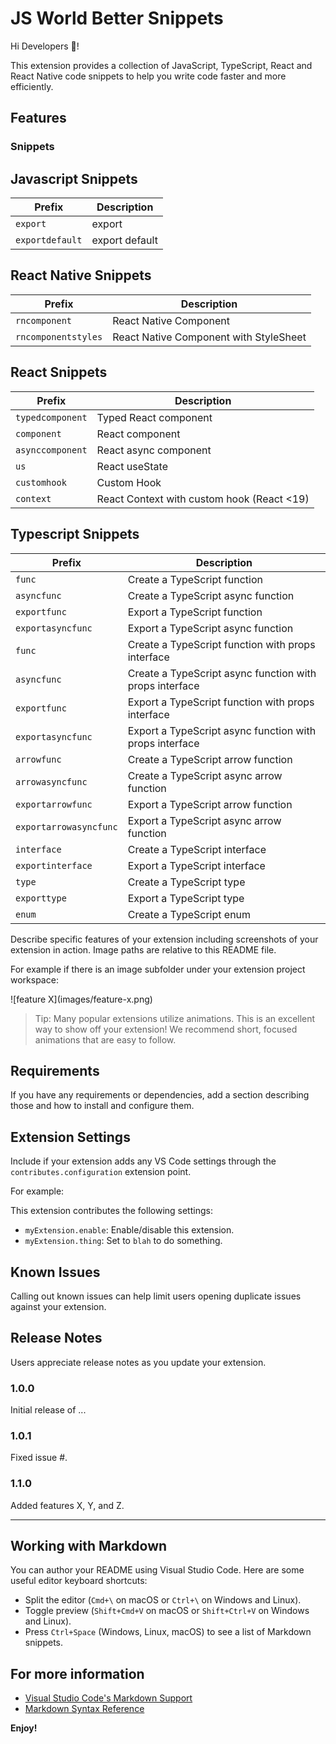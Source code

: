 # JS World Better Snippets

Hi Developers 👋!

This extension provides a collection of JavaScript, TypeScript, React and React Native code snippets to help you write code faster and more efficiently.

## Features

### Snippets
<!-- SNIPPETS TABLE START -->
## Javascript Snippets

| Prefix | Description |
|--------|-------------|
| `export` | export |
| `exportdefault` | export default |

## React Native Snippets

| Prefix | Description |
|--------|-------------|
| `rncomponent` | React Native Component |
| `rncomponentstyles` | React Native Component with StyleSheet |

## React Snippets

| Prefix | Description |
|--------|-------------|
| `typedcomponent` | Typed React component |
| `component` | React component |
| `asynccomponent` | React async component |
| `us` | React useState |
| `customhook` | Custom Hook |
| `context` | React Context with custom hook (React <19) |

## Typescript Snippets

| Prefix | Description |
|--------|-------------|
| `func` | Create a TypeScript function |
| `asyncfunc` | Create a TypeScript async function |
| `exportfunc` | Export a TypeScript function |
| `exportasyncfunc` | Export a TypeScript async function |
| `func` | Create a TypeScript function with props interface |
| `asyncfunc` | Create a TypeScript async function with props interface |
| `exportfunc` | Export a TypeScript function with props interface |
| `exportasyncfunc` | Export a TypeScript async function with props interface |
| `arrowfunc` | Create a TypeScript arrow function |
| `arrowasyncfunc` | Create a TypeScript async arrow function |
| `exportarrowfunc` | Export a TypeScript arrow function |
| `exportarrowasyncfunc` | Export a TypeScript async arrow function |
| `interface` | Create a TypeScript interface |
| `exportinterface` | Export a TypeScript interface |
| `type` | Create a TypeScript type |
| `exporttype` | Export a TypeScript type |
| `enum` | Create a TypeScript enum |


<!-- SNIPPETS TABLE END -->

Describe specific features of your extension including screenshots of your extension in action. Image paths are relative to this README file.

For example if there is an image subfolder under your extension project workspace:

\!\[feature X\]\(images/feature-x.png\)

> Tip: Many popular extensions utilize animations. This is an excellent way to show off your extension! We recommend short, focused animations that are easy to follow.

## Requirements

If you have any requirements or dependencies, add a section describing those and how to install and configure them.

## Extension Settings

Include if your extension adds any VS Code settings through the `contributes.configuration` extension point.

For example:

This extension contributes the following settings:

* `myExtension.enable`: Enable/disable this extension.
* `myExtension.thing`: Set to `blah` to do something.

## Known Issues

Calling out known issues can help limit users opening duplicate issues against your extension.

## Release Notes

Users appreciate release notes as you update your extension.

### 1.0.0

Initial release of ...

### 1.0.1

Fixed issue #.

### 1.1.0

Added features X, Y, and Z.

---

## Working with Markdown

You can author your README using Visual Studio Code. Here are some useful editor keyboard shortcuts:

* Split the editor (`Cmd+\` on macOS or `Ctrl+\` on Windows and Linux).
* Toggle preview (`Shift+Cmd+V` on macOS or `Shift+Ctrl+V` on Windows and Linux).
* Press `Ctrl+Space` (Windows, Linux, macOS) to see a list of Markdown snippets.

## For more information

* [Visual Studio Code's Markdown Support](http://code.visualstudio.com/docs/languages/markdown)
* [Markdown Syntax Reference](https://help.github.com/articles/markdown-basics/)

**Enjoy!**
